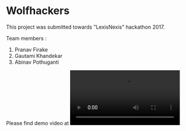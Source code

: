# Wolfhackers

This project was submitted towards "LexisNexis" hackathon 2017.

Team members : 

1. Pranav Firake
2. Gautami Khandekar
3. Abinav Pothuganti

Please find demo video at ![demo](https://github.com/pranav-firake/Wolfhackers/blob/master/WolfHackers.mp4)
